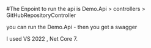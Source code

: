 #The Enpoint to run the api is
Demo.Api > controllers > GitHubRepositoryController

you can run the Demo.Api - then you get a swagger

 I used VS 2022 , Net Core 7.


 

